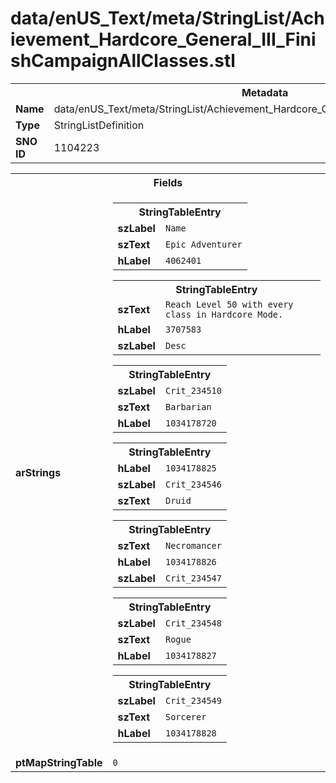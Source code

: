 <h1>data/enUS_Text/meta/StringList/Achievement_Hardcore_General_III_FinishCampaignAllClasses.stl</h1><table><tr><th colspan="100%">Metadata</th></tr><tr><td><b>Name</b></td><td>data/enUS_Text/meta/StringList/Achievement_Hardcore_General_III_FinishCampaignAllClasses.stl</td></tr><tr><td><b>Type</b></td><td>StringListDefinition</td></tr><tr><td><b>SNO ID</b></td><td>1104223</td></tr></table>

<table><tr><th colspan="100%">Fields</th></tr><tr><td><b>arStrings</b></td><td><table><tr><th colspan="100%">StringTableEntry</th></tr><tr><td><b>szLabel</b></td><td><code>Name</code></td></tr><tr><td><b>szText</b></td><td><code>Epic Adventurer</code></td></tr><tr><td><b>hLabel</b></td><td><code>4062401</code></td></tr></table>


<table><tr><th colspan="100%">StringTableEntry</th></tr><tr><td><b>szText</b></td><td><code>Reach Level 50 with every class in Hardcore Mode.</code></td></tr><tr><td><b>hLabel</b></td><td><code>3707583</code></td></tr><tr><td><b>szLabel</b></td><td><code>Desc</code></td></tr></table>


<table><tr><th colspan="100%">StringTableEntry</th></tr><tr><td><b>szLabel</b></td><td><code>Crit_234510</code></td></tr><tr><td><b>szText</b></td><td><code>Barbarian</code></td></tr><tr><td><b>hLabel</b></td><td><code>1034178720</code></td></tr></table>


<table><tr><th colspan="100%">StringTableEntry</th></tr><tr><td><b>hLabel</b></td><td><code>1034178825</code></td></tr><tr><td><b>szLabel</b></td><td><code>Crit_234546</code></td></tr><tr><td><b>szText</b></td><td><code>Druid</code></td></tr></table>


<table><tr><th colspan="100%">StringTableEntry</th></tr><tr><td><b>szText</b></td><td><code>Necromancer</code></td></tr><tr><td><b>hLabel</b></td><td><code>1034178826</code></td></tr><tr><td><b>szLabel</b></td><td><code>Crit_234547</code></td></tr></table>


<table><tr><th colspan="100%">StringTableEntry</th></tr><tr><td><b>szLabel</b></td><td><code>Crit_234548</code></td></tr><tr><td><b>szText</b></td><td><code>Rogue</code></td></tr><tr><td><b>hLabel</b></td><td><code>1034178827</code></td></tr></table>


<table><tr><th colspan="100%">StringTableEntry</th></tr><tr><td><b>szLabel</b></td><td><code>Crit_234549</code></td></tr><tr><td><b>szText</b></td><td><code>Sorcerer</code></td></tr><tr><td><b>hLabel</b></td><td><code>1034178828</code></td></tr></table>


</td></tr><tr><td><b>ptMapStringTable</b></td><td><code>0</code></td></tr></table>

